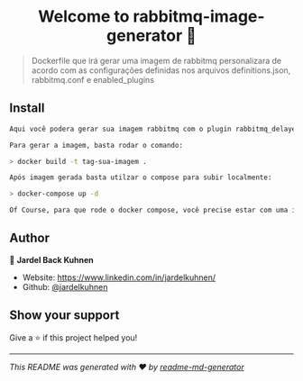<h1 align="center">Welcome to rabbitmq-image-generator 👋</h1>
<p>
</p>

> Dockerfile que irá gerar uma imagem de rabbitmq personalizara de acordo com as configurações definidas nos arquivos definitions.json, rabbitmq.conf e enabled_plugins  

## Install

```sh
Aqui você podera gerar sua imagem rabbitmq com o plugin rabbitmq_delayed_message_exchange habilitado. 

Para gerar a imagem, basta rodar o comando: 

> docker build -t tag-sua-imagem .

Após imagem gerada basta utilzar o compose para subir localmente:

> docker-compose up -d

Of Course, para que rode o docker compose, você precise estar com uma instancia do docker rodando!
```

## Author

👤 **Jardel Back Kuhnen**

* Website: https://www.linkedin.com/in/jardelkuhnen/
* Github: [@jardelkuhnen](https://github.com/jardelkuhnen)

## Show your support

Give a ⭐️ if this project helped you!

***
_This README was generated with ❤️ by [readme-md-generator](https://github.com/kefranabg/readme-md-generator)_
